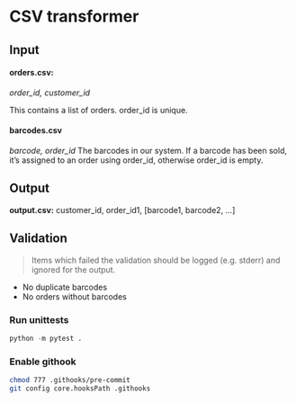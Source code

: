 # CSV transformer


## Input
#### orders.csv:
*order_id, customer_id*

This contains a list of orders. order_id is unique.


#### barcodes.csv
*barcode, order_id*
The barcodes in our system. If a barcode has been sold, it’s assigned to an order using order_id, otherwise order_id is empty.


## Output
**output.csv:** customer_id, order_id1, [barcode1, barcode2, ...]



## Validation
> Items which failed the validation should be logged (e.g. stderr) and ignored for the output.

* No duplicate barcodes
* No orders without barcodes

### Run unittests

```python
python -m pytest .
```


### Enable githook
```bash
chmod 777 .githooks/pre-commit
git config core.hooksPath .githooks
```